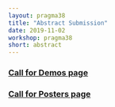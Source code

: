 ```yaml
---
layout: pragma38
title: "Abstract Submission"
date: 2019-11-02
workshop: pragma38
short: abstract
---
```


### [Call for Demos page](/pragma38-demos/)

### [Call for Posters page](/pragma38-posters/)

